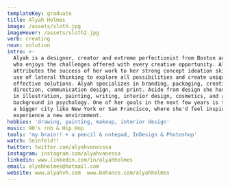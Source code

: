 ```yaml
---
templateKey: graduate
title: Alyah Holmes
image: /assets/sloth.jpg
imageHover: /assets/sloth2.jpg
verb: creating
noun: solution
intro: >-
  Alyah is a designer, creator and extreme perfectionist from Boston and Ottawa
  who enjoys the challenges offered with every creative opportunity. Alyah
  attributes the success of her work to her strong concept ideation skills, and
  use of lateral thinking to explore all possibilities and create unique and
  effective solutions. Alyah specializes in branding, packaging, creative
  direction, communication design, and print. Aside from design she has skills
  in illustration, painting, writing, interior design, cosmetics, and a
  background in psychology. One of her goals in the next few years is to move to
  a bigger city like New York or San Francisco, where she'd feel inspired and
  experience a new environment.
hobbies: 'drawing, painting, makeup, interior design'
music: 90's rnb & Hip Hop
tools: 'my brain!! + a pencil & notepad, InDesign & Photoshop'
watch: Seinfeld!!
twitter: twitter.com/alyahvanesssa
instagram: instagram.com/alyahvanessa
linkedin: www.linkedin.com/in/alyahholmes
email: alyahholmes@hotmail.com
website: www.alyahvh.com  www.behance.com/alyahholmes
---
```


